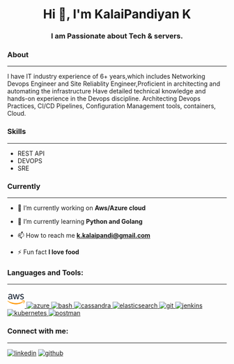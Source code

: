 <h1 align="center">Hi 👋, I'm KalaiPandiyan K</h1>
<h3 align="center">I am Passionate about Tech & servers.</h3>
<h3 align="left">About</h3>
<hr>

<p align="left"> I have IT industry experience of 6+ years,which includes Networking Devops Engineer and Site Reliablity Engineer,Proficient in architecting and automating the infrastructure Have detailed technical knowledge and hands-on experience in the Devops discipline. Architecting Devops Practices, CI/CD Pipelines, Configuration Management tools, containers, Cloud.
</p>
<h3 align="left">Skills</h3>
<hr>

- REST API
- DEVOPS
- SRE

<h3 align="left">Currently </h3>
<hr>

- 🔭 I’m currently working on **Aws/Azure cloud**

- 🌱 I’m currently learning **Python and Golang**

- 📫 How to reach me **k.kalaipandi@gmail.com**

- ⚡ Fun fact **I love food**

<h3 align="left">Languages and Tools:</h3>
<hr>
<p align="left"> <a href="https://aws.amazon.com" target="_blank" rel="noreferrer"> <img src="https://raw.githubusercontent.com/devicons/devicon/master/icons/amazonwebservices/amazonwebservices-original-wordmark.svg" alt="aws" width="40" height="40"/> </a> <a href="https://azure.microsoft.com/en-in/" target="_blank" rel="noreferrer"> <img src="https://www.vectorlogo.zone/logos/microsoft_azure/microsoft_azure-icon.svg" alt="azure" width="40" height="40"/> </a> <a href="https://www.gnu.org/software/bash/" target="_blank" rel="noreferrer"> <img src="https://www.vectorlogo.zone/logos/gnu_bash/gnu_bash-icon.svg" alt="bash" width="40" height="40"/> </a> <a href="https://cassandra.apache.org/" target="_blank" rel="noreferrer"> <img src="https://www.vectorlogo.zone/logos/apache_cassandra/apache_cassandra-icon.svg" alt="cassandra" width="40" height="40"/> </a> <a href="https://www.elastic.co" target="_blank" rel="noreferrer"> <img src="https://www.vectorlogo.zone/logos/elastic/elastic-icon.svg" alt="elasticsearch" width="40" height="40"/> </a> <a href="https://git-scm.com/" target="_blank" rel="noreferrer"> <img src="https://www.vectorlogo.zone/logos/git-scm/git-scm-icon.svg" alt="git" width="40" height="40"/> </a> <a href="https://www.jenkins.io" target="_blank" rel="noreferrer"> <img src="https://www.vectorlogo.zone/logos/jenkins/jenkins-icon.svg" alt="jenkins" width="40" height="40"/> </a> <a href="https://kubernetes.io" target="_blank" rel="noreferrer"> <img src="https://www.vectorlogo.zone/logos/kubernetes/kubernetes-icon.svg" alt="kubernetes" width="40" height="40"/> </a> <a href="https://postman.com" target="_blank" rel="noreferrer"> <img src="https://www.vectorlogo.zone/logos/getpostman/getpostman-icon.svg" alt="postman" width="40" height="40"/> </a> </p>

<h3 align="left">Connect with me:</h3>
<hr>

[<img src='https://cdn.jsdelivr.net/npm/simple-icons@3.0.1/icons/linkedin.svg' alt='linkedin' height='40'>](https://www.linkedin.com/in/kalai-pandiyan-19a7b4a3/) [<img src='https://cdn.jsdelivr.net/npm/simple-icons@3.0.1/icons/github.svg' alt='github' height='40'>](https://github.com/kalaipandiyan-k)


    


